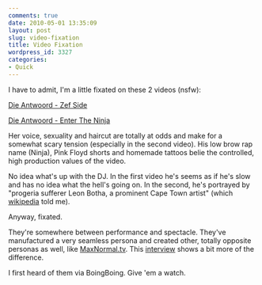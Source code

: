 ```yaml
---
comments: true
date: 2010-05-01 13:35:09
layout: post
slug: video-fixation
title: Video Fixation
wordpress_id: 3327
categories:
- Quick
---
```


I have to admit, I'm a little fixated on these 2 videos (nsfw):

[Die Antwoord - Zef Side](http://www.youtube.com/watch?v=Q77YBmtd2Rw)

[Die Antwoord - Enter The Ninja](http://www.youtube.com/watch?v=wc3f4xU_FfQ)

Her voice, sexuality and haircut are totally at odds and make for a somewhat scary tension (especially in the second video). His low brow rap name (Ninja), Pink Floyd shorts and homemade tattoos belie the controlled, high production values of the video.

No idea what's up with the DJ. In the first video he's seems as if he's slow and has no idea what the hell's going on. In the second, he's portrayed by "progeria sufferer Leon Botha, a prominent Cape Town artist" (which [wikipedia](http://en.wikipedia.org/wiki/Die_Antwoord#Background) told me).

Anyway, fixated.

They're somewhere between performance and spectacle. They've manufactured a very seamless persona and created other, totally opposite personas as well, like [MaxNormal.tv](http://www.youtube.com/watch?v=gRy6pBpwVbk). This [interview](http://www.youtube.com/watch?v=jeXiZ1HCONQ) shows a bit more of the difference.

I first heard of them via BoingBoing. Give 'em a watch.
